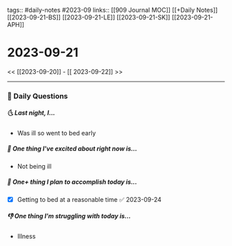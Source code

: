 tags:: #daily-notes #2023-09
links:: [[909 Journal MOC]] [[+Daily Notes]] [[2023-09-21-BS]] [[2023-09-21-LE]] [[2023-09-21-SK]] [[2023-09-21-APH]]

# 2023-09-21

<< [[2023-09-20]] - [[ 2023-09-22]] >>

---
### 📅 Daily Questions
##### 🌜 Last night, I...
- Was ill so went to bed early

##### 🙌 One thing I've excited about right now is...
- Not being ill

##### 🚀 One+ thing I plan to accomplish today is...
- [x] Getting to bed at a reasonable time ✅ 2023-09-24

##### 👎 One thing I'm struggling with today is...
- Illness